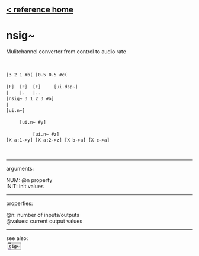 [< reference home](ceammc_lib.html)
---

# nsig~


Mulitchannel converter from control to audio rate

```


[3 2 1 #b( [0.5 0.5 #c(

[F]  [F]  [F]     [ui.dsp~]
|    |.   |..
[nsig~ 3 1 2 3 #a]
|
[ui.n~]

     [ui.n~ #y]

          [ui.n~ #z]
[X a:1->y] [X a:2->z] [X b->a] [X c->a]

            
```

---
arguments:

NUM: @n property<br>
INIT: init values<br>

---
properties:

@n: number of
            inputs/outputs<br>
@values: current output values<br>

---
see also:<br>
[![sig~](img/object_sig~.png)](sig~.html)
